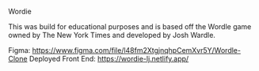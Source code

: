 Wordie

This was build for educational purposes and is based off the Wordle game owned by The New York Times and developed by Josh Wardle. 

Figma: https://www.figma.com/file/l48fm2XtgjnqhpCemXvr5Y/Wordle-Clone
Deployed Front End: https://wordie-lj.netlify.app/
